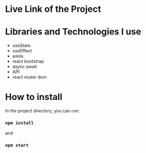 # Live Link of the Project

# Libraries and Technologies I use
- useState
- useEffect
- axios
- react bootstrap
- async await
- API
- react router dom
# How to install
In the project directory, you can run:
### `npm install`
and
### `npm start`
